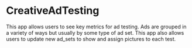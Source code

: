 # CreativeAdTesting
This app allows users to see key metrics for ad testing. Ads are grouped in a variety of ways but usually by some type of ad set. This app also allows users to update new ad_sets to show and assign pictures to each test.
